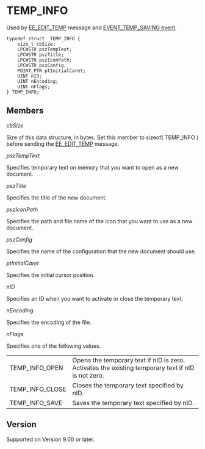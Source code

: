 # TEMP\_INFO

Used by [EE\_EDIT\_TEMP](../message/ee_edit_temp) message and [EVENT\_TEMP\_SAVING event](../event/index).

```
typedef struct _TEMP_INFO {
	size_t cbSize;
	LPCWSTR pszTempText;
	LPCWSTR pszTitle;
	LPCWSTR pszIconPath;
	LPCWSTR pszConfig;
	POINT_PTR ptInitialCaret;
	UINT nID;
	UINT nEncoding;
	UINT nFlags;
} TEMP_INFO;
```

## Members

_cbSize_

Size of this data structure, in bytes. Set this member to sizeof( TEMP\_INFO ) before sending the [EE\_EDIT\_TEMP](../message/ee_edit_temp) message.

_pszTempText_

Specifies temporary text on memory that you want to open as a new document.

_pszTitle_

Specifies the title of the new document.

_pszIconPath_

Specifies the path and file name of the icon that you want to use as a new document.

_pszConfig_

Specifies the name of the configuration that the new document should use.

_ptInitialCaret_

Specifies the initial cursor position.

_nID_

Specifies an ID when you want to activate or close the temporary text.

_nEncoding_

Specifies the encoding of the file.

_nFlags_

Specifies one of the following values.

|     |     |
| --- | --- |
| TEMP\_INFO\_OPEN | Opens the temporary text if nID is zero. Activates the existing temporary text if nID is not zero. |
| TEMP\_INFO\_CLOSE | Closes the temporary text specified by nID. |
| TEMP\_INFO\_SAVE | Saves the temporary text specified by nID. |

## Version

Supported on Version 9.00 or later.
